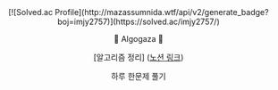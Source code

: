<div align=center>
  [![Solved.ac Profile](http://mazassumnida.wtf/api/v2/generate_badge?boj=imjy2757)](https://solved.ac/imjy2757/)
  
🐢 Algogaza 🐢

[알고리즘 정리] ([노션 링크](https://tangy-tibia-f80.notion.site/113e1675718980108599ef3053247119?pvs=4))

하루 한문제 풀기

</div>



